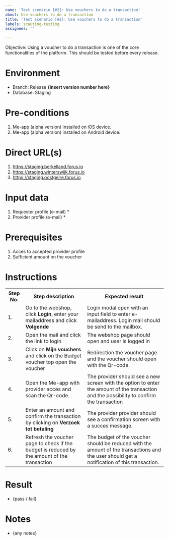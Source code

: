 ```yaml
---
name: 'Test scenario [#2]: Use vouchers to do a transaction'
about: Use vouchers to do a transaction
title: 'Test scenario [#2]: Use vouchers to do a transaction'
labels: scauting-testing
assignees: ''

---
```


Objective: Using a voucher to do a transaction is one of the core functionalities of the platform. This should be tested before every release.

# Environment

* Branch: Release **{insert version number here}**
* Database: Staging

# Pre-conditions

1. Me-app (alpha version) installed on iOS device.
2. Me-app (alpha version) installed on Android device.

# Direct URL(s)

1. https://staging.berkelland.forus.io
2. https://staging.winterswijk.forus.io
3. https://staging.oostgelre.forus.io

# Input data

1. Requester profile (e-mail)
    *
2. Provider profile (e-mail)
    * 

# Prerequisites

1. Acces to accepted provider profile
2. Sufficient amount on the voucher

# Instructions

<table>
<tr><th>Step No.</th><th>Step description</th><th>Expected result</th></tr>
<tr><td>1.</td><td>Go to the webshop, click <b>Login</b>, enter your mailaddress and click <b>Volgende</b></td><td>Login modal open with an input field to enter e-mailaddress. Login mail should be send to the mailbox. </td></tr>
<tr><td>2.</td><td>Open the mail and click the link to login</td><td>The webshop page should open and user is logged in</td></tr>
<tr><td>3.</td><td>Click on <b>Mijn vouchers</b> and click on the Budget voucher top open the voucher</td><td>Redirection the voucher page and the voucher should open with the Qr-code.</td></tr>
<tr><td>4.</td><td>Open the Me-app with provider acces and scan the Qr-code.</td><td>The provider should see a new screen with the option to enter the amount of the transaction and the possibility to confirm the transaction</td></tr>
<tr><td>5.</td><td>Enter an amount and confirm the transaction by clicking on <b>Verzoek tot betaling</b></td><td>The provider provider should see a confirmation screen with a succes message.</td></tr>
<tr><td>6.</td><td>Refresh the voucher page to check if the budget is reduced by the amount of the transaction</b></td><td>The budget of the voucher should be reduced with the amount of the transactions and the user should get a notification of this transaction.</td></tr>
</table>

# Result

* {pass / fail}

# Notes

* {any notes}
